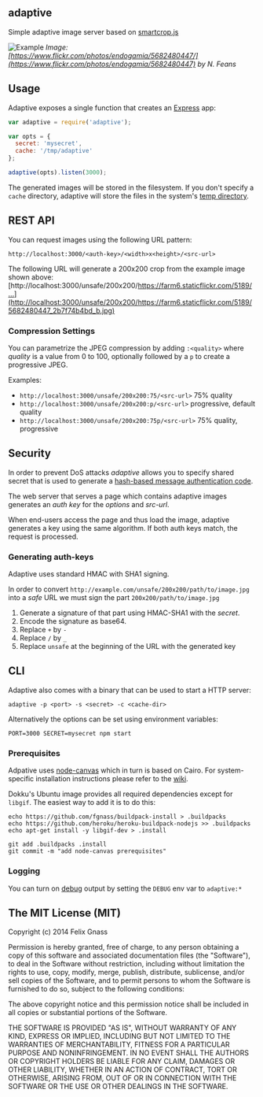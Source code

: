 ## adaptive

Simple adaptive image server based on [smartcrop.js](https://github.com/jwagner/smartcrop.js)

![Example](https://camo.githubusercontent.com/1086f55f4396e6c34f076b8f4a43c083fc5253d1/687474703a2f2f3239612e63682f73616e64626f782f323031342f736d61727463726f702f6578616d706c652e6a7067)
_Image: [https://www.flickr.com/photos/endogamia/5682480447/](https://www.flickr.com/photos/endogamia/5682480447) by N. Feans_

## Usage

Adaptive exposes a single function that creates an [Express](expressjs.com) app:
```js
var adaptive = require('adaptive');

var opts = {
  secret: 'mysecret',
  cache: '/tmp/adaptive'
};

adaptive(opts).listen(3000);
```

The generated images will be stored in the filesystem. If you don't specify a
`cache` directory, adaptive will store the files in the system's [temp
directory](http://nodejs.org/api/os.html#os_os_tmpdir).

## REST API

You can request images using the following URL pattern:

`http://localhost:3000/<auth-key>/<width>x<height>/<src-url>`


The following URL will generate a 200x200 crop from the example image shown above:
[http://localhost:3000/unsafe/200x200/https://farm6.staticflickr.com/5189/…](http://localhost:3000/unsafe/200x200/https://farm6.staticflickr.com/5189/5682480447_2b7f74b4bd_b.jpg)

### Compression Settings

You can parametrize the JPEG compression by adding `:<quality>` where _quality_
is a value from 0 to 100, optionally followed by a `p` to create a progressive
JPEG.

Examples:

* `http://localhost:3000/unsafe/200x200:75/<src-url>` 75% quality
* `http://localhost:3000/unsafe/200x200:p/<src-url>` progressive, default quality
* `http://localhost:3000/unsafe/200x200:75p/<src-url>` 75% quality, progressive


## Security

In order to prevent DoS attacks _adaptive_ allows you to specify shared secret
that is used to generate a [hash-based message authentication code](
http://en.wikipedia.org/wiki/Hash-based_message_authentication_code).

The web server that serves a page which contains adaptive images generates an
_auth key_ for the _options_ and _src-url_.

When end-users access the page and thus load the image, adaptive generates
a key using the same algorithm. If both auth keys match, the request is
processed.

### Generating auth-keys

Adaptive uses standard HMAC with SHA1 signing.

In order to convert `http://example.com/unsafe/200x200/path/to/image.jpg`
into a _safe_ URL we must sign the part `200x200/path/to/image.jpg`

1. Generate a signature of that part using HMAC-SHA1 with the _secret_.
2. Encode the signature as base64.
3. Replace `+` by `-`
4. Replace `/` by `_`
5. Replace `unsafe` at the beginning of the URL with the generated key

## CLI

Adaptive also comes with a binary that can be used to start a HTTP server:

`adaptive -p <port> -s <secret> -c <cache-dir>`

Alternatively the options can be set using environment variables:

`PORT=3000 SECRET=mysecret npm start`

### Prerequisites

Adpative uses [node-canvas](https://github.com/Automattic/node-canvas) which in
turn is based on Cairo. For system-specific installation instructions please
refer to the [wiki](https://github.com/Automattic/node-canvas/wiki/).

Dokku's Ubuntu image provides all required dependencies except for `libgif`.
The easiest way to add it is to do this:
```
echo https://github.com/fgnass/buildpack-install > .buildpacks
echo https://github.com/heroku/heroku-buildpack-nodejs >> .buildpacks
echo apt-get install -y libgif-dev > .install

git add .buildpacks .install
git commit -m "add node-canvas prerequisites"
```

### Logging

You can turn on [debug](https://www.npmjs.org/package/debug) output by setting
the `DEBUG` env var to `adaptive:*`

## The MIT License (MIT)

Copyright (c) 2014 Felix Gnass

Permission is hereby granted, free of charge, to any person obtaining a copy
of this software and associated documentation files (the "Software"), to deal
in the Software without restriction, including without limitation the rights
to use, copy, modify, merge, publish, distribute, sublicense, and/or sell
copies of the Software, and to permit persons to whom the Software is
furnished to do so, subject to the following conditions:

The above copyright notice and this permission notice shall be included in
all copies or substantial portions of the Software.

THE SOFTWARE IS PROVIDED "AS IS", WITHOUT WARRANTY OF ANY KIND, EXPRESS OR
IMPLIED, INCLUDING BUT NOT LIMITED TO THE WARRANTIES OF MERCHANTABILITY,
FITNESS FOR A PARTICULAR PURPOSE AND NONINFRINGEMENT. IN NO EVENT SHALL THE
AUTHORS OR COPYRIGHT HOLDERS BE LIABLE FOR ANY CLAIM, DAMAGES OR OTHER
LIABILITY, WHETHER IN AN ACTION OF CONTRACT, TORT OR OTHERWISE, ARISING FROM,
OUT OF OR IN CONNECTION WITH THE SOFTWARE OR THE USE OR OTHER DEALINGS IN
THE SOFTWARE.
